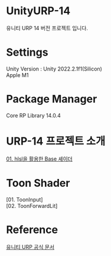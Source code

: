 # UnityURP-14
유니티 URP 14 버전 프로젝트 입니다.

# Settings      
Unity Version : Unity 2022.2.1f1(Silicon)        
Apple M1      

# Package Manager
Core RP Library 14.0.4

# URP-14 프로젝트 소개
[01. hlsl을 활용한 Base 셰이더](https://github.com/eungyukm/UnityURP-14/wiki/04.-Fragment-Function)

# Toon Shader
[01. ToonInput]       
[02. ToonForwardLit]      

# Reference
[유니티 URP 공식 문서](https://docs.unity3d.com/Packages/com.unity.render-pipelines.universal@14.0/manual/whats-new/urp-whats-new.html)
